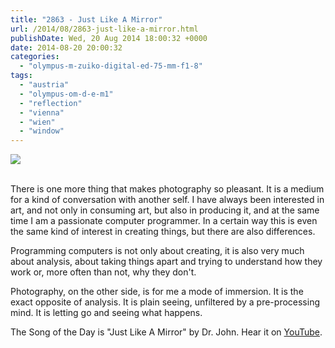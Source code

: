 ```yaml
---
title: "2863 - Just Like A Mirror"
url: /2014/08/2863-just-like-a-mirror.html
publishDate: Wed, 20 Aug 2014 18:00:32 +0000
date: 2014-08-20 20:00:32
categories: 
  - "olympus-m-zuiko-digital-ed-75-mm-f1-8"
tags: 
  - "austria"
  - "olympus-om-d-e-m1"
  - "reflection"
  - "vienna"
  - "wien"
  - "window"
---
```

<div class="container">
<div class="center"><a target="_blank" href="https://d25zfm9zpd7gm5.cloudfront.net/1200x1200/2014/20140729_073659_lr.jpg"><img src="https://d25zfm9zpd7gm5.cloudfront.net/0600x0600/2014/20140729_073659_lr.jpg" /></a></div>
</div>
<br />

There is one more thing that makes photography so pleasant. It is a medium for a kind of conversation with another self. I have always been interested in art, and not only in consuming art, but also in producing it, and at the same time I am a passionate computer programmer. In a certain way this is even the same kind of interest in creating things, but there are also differences.

Programming computers is not only about creating, it is also very much about analysis, about taking things apart and trying to understand how they work or, more often than not, why they don't.

Photography, on the other side, is for me a mode of immersion. It is the exact opposite of analysis. It is plain seeing, unfiltered by a pre-processing mind. It is letting go and seeing what happens.

The Song of the Day is "Just Like A Mirror" by Dr. John. Hear it on <a href="https://www.youtube.com/watch?v=vFDIPaKsZFg" target="_blank">YouTube</a>.
